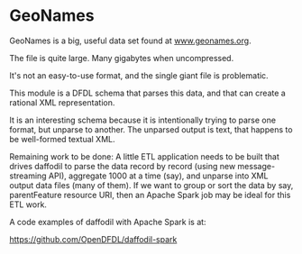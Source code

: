 # GeoNames

GeoNames is a big, useful data set found at www.geonames.org.

The file is quite large. Many gigabytes when uncompressed.

It's not an easy-to-use format, and the single giant file is
problematic.

This module is a DFDL schema that parses this data, and that can create
a rational XML representation. 

It is an interesting schema because it is intentionally trying to parse one
format, but unparse to another. The unparsed output is text, that happens to be
well-formed textual XML. 

Remaining work to be done: A little ETL application needs to be built that 
drives daffodil to parse the data record by record (using new message-streaming 
API), aggregate 1000 at a time (say), and unparse into XML output data files 
(many of them). If we want to group or sort the data by say, parentFeature 
resource URI, then an Apache Spark job may be ideal for this ETL work. 
 
A code examples of daffodil with Apache Spark is at:

https://github.com/OpenDFDL/daffodil-spark
